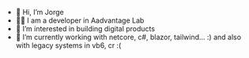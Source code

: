 - 👋 Hi, I’m Jorge
- :factory_worker: I am a developer in Aadvantage Lab
- 👀 I’m interested in building digital products
- 🌱 I’m currently working with netcore, c#, blazor, tailwind... :) and also with legacy systems in vb6, cr :(


